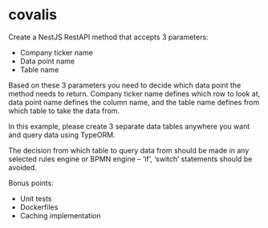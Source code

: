 # covalis

Create a NestJS RestAPI method that accepts 3 parameters:
* Company ticker name
* Data point name
* Table name

Based on these 3 parameters you need to decide which data point the method needs to
return. Company ticker name defines which row to look at, data point name defines the
column name, and the table name defines from which table to take the data from.

In this example, please create 3 separate data tables anywhere you want and query data
using TypeORM.

The decision from which table to query data from should be made in any selected rules
engine or BPMN engine – ‘if’, ‘switch’ statements should be avoided.

Bonus points:
* Unit tests
* Dockerfiles
* Caching implementation